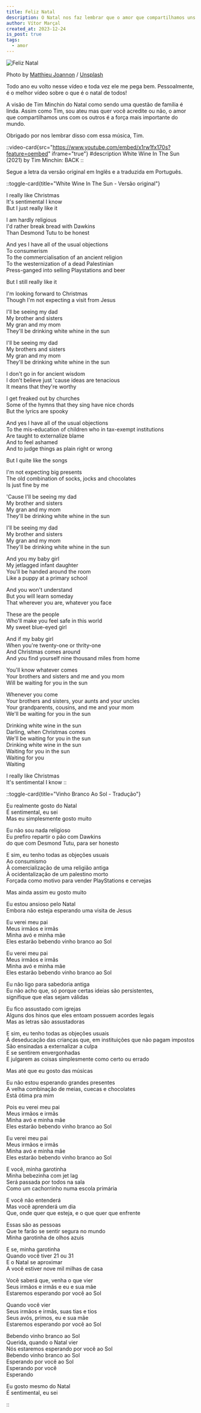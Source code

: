 ```yaml
---
title: Feliz Natal
description: O Natal nos faz lembrar que o amor que compartilhamos uns com os outros é a força mais importante do mundo.
author: Vítor Marçal
created_at: 2023-12-24
is_post: true
tags:
  - amor
---
```


![Feliz Natal](img/feliz-natal.jpg)

Photo by [Matthieu Joannon](https://unsplash.com/@matt_j?utm_source=ghost&utm_medium=referral&utm_campaign=api-credit) / [Unsplash](https://unsplash.com/?utm_source=ghost&utm_medium=referral&utm_campaign=api-credit)

Todo ano eu volto nesse vídeo e toda vez ele me pega bem. Pessoalmente, é o melhor vídeo sobre o que é o natal de todos!

A visão de Tim Minchin do Natal como sendo uma questão de família é linda. Assim como Tim, sou ateu mas quer você acredite ou não, o amor que compartilhamos uns com os outros é a força mais importante do mundo.

Obrigado por nos lembrar disso com essa música, Tim.

::video-card{src="https://www.youtube.com/embed/x1rw1fx170s?feature=oembed" iframe="true"}
#description
White Wine In The Sun (2021) by Tim Minchin: BACK
::


Segue a letra da versão original em Inglês e a traduzida em Português.


::toggle-card{title="White Wine In The Sun - Versão original"}

I really like Christmas  
It's sentimental I know  
But I just really like it

I am hardly religious  
I'd rather break bread with Dawkins  
Than Desmond Tutu to be honest

And yes I have all of the usual objections  
To consumerism  
To the commercialisation of an ancient religion  
To the westernization of a dead Palestinian  
Press-ganged into selling Playstations and beer

But I still really like it

I'm looking forward to Christmas  
Though I'm not expecting a visit from Jesus

I'll be seeing my dad  
My brother and sisters  
My gran and my mom  
They'll be drinking white whine in the sun

I'll be seeing my dad  
My brothers and sisters  
My gran and my mom  
They'll be drinking white whine in the sun

I don't go in for ancient wisdom  
I don't believe just 'cause ideas are tenacious  
It means that they're worthy

I get freaked out by churches  
Some of the hymns that they sing have nice chords  
But the lyrics are spooky

And yes I have all of the usual objections  
To the mis-education of children who in tax-exempt institutions  
Are taught to externalize blame  
And to feel ashamed  
And to judge things as plain right or wrong

But I quite like the songs

I'm not expecting big presents  
The old combination of socks, jocks and chocolates  
Is just fine by me

'Cause I'll be seeing my dad  
My brother and sisters  
My gran and my mom  
They'll be drinking white whine in the sun

I'll be seeing my dad  
My brother and sisters  
My gran and my mom  
They'll be drinking white whine in the sun

And you my baby girl  
My jetlagged infant daughter  
You'll be handed around the room  
Like a puppy at a primary school

And you won't understand  
But you will learn someday  
That wherever you are, whatever you face

These are the people  
Who'll make you feel safe in this world  
My sweet blue-eyed girl

And if my baby girl  
When you're twenty-one or thrity-one  
And Christmas comes around  
And you find yourself nine thousand miles from home

You'll know whatever comes  
Your brothers and sisters and me and you mom  
Will be waiting for you in the sun

Whenever you come  
Your brothers and sisters, your aunts and your uncles  
Your grandparents, cousins, and me and your mom  
We'll be waiting for you in the sun

Drinking white wine in the sun  
Darling, when Christmas comes  
We'll be waiting for you in the sun  
Drinking white wine in the sun  
Waiting for you in the sun  
Waiting for you  
Waiting

I really like Christmas  
It's sentimental I know
::

::toggle-card{title="Vinho Branco Ao Sol - Tradução"}

Eu realmente gosto do Natal  
É sentimental, eu sei  
Mas eu simplesmente gosto muito

Eu não sou nada religioso  
Eu prefiro repartir o pão com Dawkins  
do que com Desmond Tutu, para ser honesto

E sim, eu tenho todas as objeções usuais  
Ao consumismo  
À comercialização de uma religião antiga  
À ocidentalização de um palestino morto  
Forçada como motivo para vender PlayStations e cervejas

Mas ainda assim eu gosto muito

Eu estou ansioso pelo Natal  
Embora não esteja esperando uma visita de Jesus

Eu verei meu pai  
Meus irmãos e irmãs  
Minha avó e minha mãe  
Eles estarão bebendo vinho branco ao Sol

Eu verei meu pai  
Meus irmãos e irmãs  
Minha avó e minha mãe  
Eles estarão bebendo vinho branco ao Sol

Eu não ligo para sabedoria antiga  
Eu não acho que, só porque certas ideias são persistentes,  
signifique que elas sejam válidas

Eu fico assustado com igrejas  
Alguns dos hinos que eles entoam possuem acordes legais  
Mas as letras são assustadoras

E sim, eu tenho todas as objeções usuais  
À deseducação das crianças que, em instituições que não pagam impostos  
São ensinadas a externalizar a culpa  
E se sentirem envergonhadas  
E julgarem as coisas simplesmente como certo ou errado

Mas até que eu gosto das músicas

Eu não estou esperando grandes presentes  
A velha combinação de meias, cuecas e chocolates  
Está ótima pra mim

Pois eu verei meu pai  
Meus irmãos e irmãs  
Minha avó e minha mãe  
Eles estarão bebendo vinho branco ao Sol

Eu verei meu pai  
Meus irmãos e irmãs  
Minha avó e minha mãe  
Eles estarão bebendo vinho branco ao Sol

E você, minha garotinha  
Minha bebezinha com jet lag  
Será passada por todos na sala  
Como um cachorrinho numa escola primária

E você não entenderá  
Mas você aprenderá um dia  
Que, onde quer que esteja, e o que quer que enfrente

Essas são as pessoas  
Que te farão se sentir segura no mundo  
Minha garotinha de olhos azuis

E se, minha garotinha  
Quando você tiver 21 ou 31  
E o Natal se aproximar  
A você estiver nove mil milhas de casa

Você saberá que, venha o que vier  
Seus irmãos e irmãs e eu e sua mãe  
Estaremos esperando por você ao Sol

Quando você vier  
Seus irmãos e irmãs, suas tias e tios  
Seus avós, primos, eu e sua mãe  
Estaremos esperando por você ao Sol

Bebendo vinho branco ao Sol  
Querida, quando o Natal vier  
Nós estaremos esperando por você ao Sol  
Bebendo vinho branco ao Sol  
Esperando por você ao Sol  
Esperando por você  
Esperando

Eu gosto mesmo do Natal  
É sentimental, eu sei

::